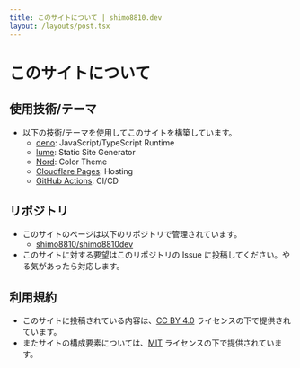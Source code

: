 ```yaml
---
title: このサイトについて | shimo8810.dev
layout: /layouts/post.tsx
---
```


# このサイトについて

## 使用技術/テーマ

- 以下の技術/テーマを使用してこのサイトを構築しています。
  - [deno](https://deno.com/): JavaScript/TypeScript Runtime
  - [lume](https://lume.land/): Static Site Generator
  - [Nord](https://www.nordtheme.com/): Color Theme
  - [Cloudflare Pages](https://pages.cloudflare.com/): Hosting
  - [GitHub Actions](https://docs.github.com/actions): CI/CD

## リポジトリ

- このサイトのページは以下のリポジトリで管理されています。
  - [shimo8810/shimo8810dev](https://github.com/shimo8810/shimo8810dev)
- このサイトに対する要望はこのリポジトリの Issue に投稿してください。やる気があったら対応します。

## 利用規約

- このサイトに投稿されている内容は、[CC BY 4.0](https://creativecommons.org/licenses/by/4.0/) ライセンスの下で提供されています。
- またサイトの構成要素については、[MIT](https://opensource.org/licenses/MIT) ライセンスの下で提供されています。
